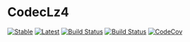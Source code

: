# CodecLz4

[![Stable](https://img.shields.io/badge/docs-stable-blue.svg)](https://invenia.github.io/CodecLz4.jl/stable)
[![Latest](https://img.shields.io/badge/docs-latest-blue.svg)](https://invenia.github.io/CodecLz4.jl/latest)
[![Build Status](https://travis-ci.org/invenia/CodecLz4.jl.svg?branch=master)](https://travis-ci.org/invenia/CodecLz4.jl)
[![Build Status](https://ci.appveyor.com/api/projects/status/github/invenia/CodecLz4.jl?svg=true)](https://ci.appveyor.com/project/invenia/LZ4-jl)
[![CodeCov](https://codecov.io/gh/invenia/CodecLz4.jl/branch/master/graph/badge.svg)](https://codecov.io/gh/invenia/CodecLz4.jl)
